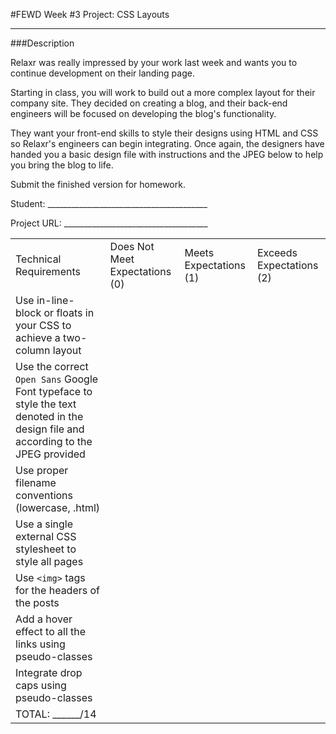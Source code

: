 #FEWD Week #3 Project: CSS Layouts

---


###Description

Relaxr was really impressed by your work last week and wants you to continue development on their landing page. 



Starting in class, you will work to build out a more complex layout for their company site. They decided on creating a blog, and their back-end engineers will be focused on developing the blog's functionality. 



They want your front-end skills to style their designs using HTML and CSS so Relaxr's engineers can begin integrating. Once again, the designers have handed you a basic design file with instructions and the JPEG below to help you bring the blog to life.



 Submit the finished version for homework.



Student: ________________________________________

Project URL: ____________________________________


|                                          |                                |                        |                          |
| ---------------------------------------- | ------------------------------ | ---------------------- | ------------------------ |
| Technical Requirements                   | Does Not Meet Expectations (0) | Meets Expectations (1) | Exceeds Expectations (2) |
| Use in-line-block or floats in your CSS to achieve a two-column layout |                                |                        |                          |
| Use the correct ```Open Sans``` Google Font typeface to style the text denoted in the design file and according to the JPEG provided |                                |                        |                          |
| Use proper filename conventions (lowercase, .html) |                                |                        |                          |
| Use a single external CSS stylesheet to style all pages |                                |                        |                          |
| Use  `<img>` tags for the headers of the posts |                                |                        |                          |
| Add a hover effect to all the links using pseudo-classes |                                |                        |                          |
| Integrate drop caps using pseudo-classes |                                |                        |                          |
| TOTAL: ______/14                         |                                |                        |                          |
